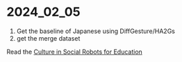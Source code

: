 # 2024_02_05

1. Get the baseline of Japanese using DiffGesture/HA2Gs
1. get the merge dataset







Read the [Culture in Social Robots for Education](https://scholar.google.com/citations?view_op=view_citation&hl=fr&user=GR9bAl0AAAAJ&sortby=pubdate&citation_for_view=GR9bAl0AAAAJ:fQNAKQ3IYiAC)



